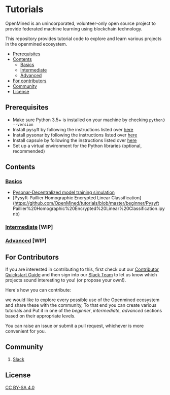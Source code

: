 # Tutorials

OpenMined is an unincorporated, volunteer-only open source project to provide federated machine learning using blockchain technology. 

This repository provides tutorial code to explore and learn various projects in the openmined ecosystem.

<!-- TOC depthFrom:2 -->

- [Prerequisites](#prerequisites)
- [Contents](#contents)
    - [Basics](#Basics)
    - [Intermediate](#Intermediate)
    - [Advanced](#Advanced)
- [For contributors](#For-Contributors)
- [Community](#Community)
- [License](#License)

<!-- /TOC -->

## Prerequisites

- Make sure Python 3.5+ is installed on your machine by checking `python3 --version`
- Install pysyft by following the instructions listed over [here](https://github.com/OpenMined/PySyft/blob/master/README.md)
- Install pysonar by following the instructions listed over [here](https://github.com/OpenMined/PySonar/blob/master/README.md)
- Install capsule by following the instructions listed over [here](https://github.com/OpenMined/Capsule/blob/master/README.md)
- Set up a virtual environment for the Python libraries (optional, recommended)

## Contents

### [Basics](https://github.com/OpenMined/tutorials/tree/master/beginner)
- [Pysonar-Decentralized model training simulation](https://github.com/OpenMined/tutorials/blob/master/beginner/Pysonar-Decentralized%20model%20training%20simulation.ipynb)
- [Pysyft-Paillier Homographic Encrypted Linear Classification](https://github.com/OpenMined/tutorials/blob/master/beginner/Pysyft Paillier%20Homographic%20Encrypted%20Linear%20Classification.ipynb)
### [Intermediate]() [WIP]
### [Advanced]() [WIP]


## For Contributors

If you are interested in contributing to this, first check out our [Contributor Quickstart Guide](https://github.com/OpenMined/Docs/blob/master/contributing/quickstart.md) and then sign into our [Slack Team](https://openmined.slack.com/)  to let us know which projects sound interesting to you! (or propose your own!).

Here's how you can contribute:

we would like to explore every possible use of the Openmined ecosystem and share these with the community, To that end you can create various tutorials and Put it in one of the _beginner_, _intermediate_, _advanced_  sections based on their appropriate levels.

You can raise an issue or submit a pull request, whichever is more convenient for you.

## Community

1. [Slack](https://openmined.slack.com/)

## License

[CC BY-SA 4.0](https://creativecommons.org/licenses/by-sa/4.0/)
